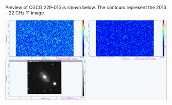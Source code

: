 Preview of CGCG 229-015 is shown below. The contours represent the 2013 - 22 GHz 1" image. 

![CGCG229-015.png](CGCG229-015.png "CGCG229-015")

